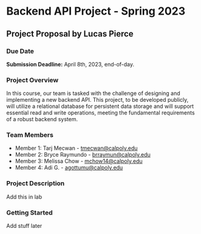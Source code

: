# Backend API Project - Spring 2023

## Project Proposal by Lucas Pierce

### Due Date

**Submission Deadline:** April 8th, 2023, end-of-day.

### Project Overview

In this course, our team is tasked with the challenge of designing and implementing a new backend API. This project, to be developed publicly, will utilize a relational database for persistent data storage and will support essential read and write operations, meeting the fundamental requirements of a robust backend system.

### Team Members

- Member 1: Tarj Mecwan - tmecwan@calpoly.edu
- Member 2: Bryce Raymundo - brraymun@calpoly.edu
- Member 3: Melissa Chow - mchow14@calpoly.edu
- Member 4: Adi G. - agottumu@calpoly.edu

### Project Description

Add this in lab

### Getting Started

Add stuff later
